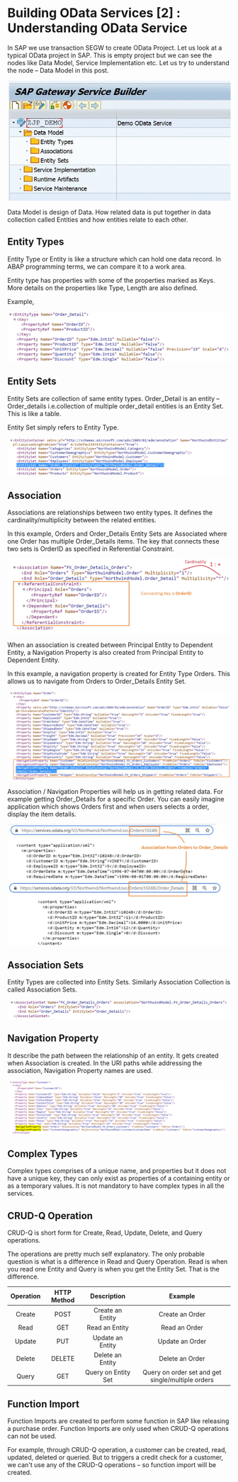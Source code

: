 # Building OData Services [2] : Understanding OData Service

In SAP we use transaction SEGW to create OData Project. Let us look at a typical OData project in SAP. This is empty project but we can see the nodes like Data Model, Service Implementation etc. Let us try to understand the node – Data Model in this post.

![alt text](/OData/Discovering%20ABAP/Images/image-7.png)

Data Model is design of Data. How related data is put together in data collection called Entities and how entities relate to each other.

## Entity Types

Entity Type or Entity is like a structure which can hold one data record. In ABAP programming terms, we can compare it to a work area.

Entity type has properties with some of the properties marked as Keys. More details on the properties like Type, Length are also defined.

Example,

![alt text](/OData/Discovering%20ABAP/Images/image-8.png)

## Entity Sets
Entity Sets are collection of same entity types. Order_Detail is an entity – Order_details i.e.collection of multiple order_detail entities is an Entity Set. This is like a table.

Entity Set simply refers to Entity Type.

![alt text](/OData/Discovering%20ABAP/Images/image-9.png)

## Association

Associations are relationships between two entity types. It defines the cardinality/multiplicity between the related entities.

In this example, Orders and Order_Details Entity Sets are Associated where one Order has multiple Order_Details items. The key that connects these two sets is OrderID as specified in Referential Constraint.

![alt text](/OData/Discovering%20ABAP/Images/image-10.png)

When an association is created between Principal Entity to Dependent Entity, a Navigation Property is also created from Principal Entity to Dependent Entity.

In this example, a navigation property is created for Entity Type Orders. This allows us to navigate from Orders to Order_Details Entity Set.

![alt text](/OData/Discovering%20ABAP/Images/image-11.png)

Association / Navigation Properties will help us in getting related data. For example getting Order_Details for a specific Order. You can easily imagine application which shows Orders first and when users selects a order, display the item details.

![alt text](/OData/Discovering%20ABAP/Images/image-12.png)

## Association Sets

Entity Types are collected into Entity Sets. Similarly Association Collection is called Association Sets.

![alt text](/OData/Discovering%20ABAP/Images/image-13.png)

## Navigation Property

It describe the path between the relationship of an entity. It gets created when Association is created. In the URI paths while addressing the association, Navigation Property names are used.

![alt text](/OData/Discovering%20ABAP/Images/image-14.png)

## Complex Types

Complex types comprises of a unique name, and properties but it does not have a unique key, they can only exist as properties of a containing entity or as a temporary values. It is not mandatory to have complex types in all the services.

## CRUD-Q Operation
CRUD-Q is short form for Create, Read, Update, Delete, and Query operations.

The operations are pretty much self explanatory. The only probable question is what is a difference in Read and Query Operation. Read is when you read one Entity and Query is when you get the Entity Set. That is the difference.


| Operation | HTTP Method |	Description | Example |
| :-------: | :---------: | :---------: | :-----: |
| Create | POST | Create an Entity | Create an Order |
| Read | GET | Read an Entity |	Read an Order|
| Update | PUT |	Update an Entity |	Update an Order |
| Delete | DELETE |	Delete an Entity |	Delete an Order |
| Query | GET | 	Query on Entity Set |	Query on order set and get single/multiple orders |

## Function Import

Function Imports are created to perform some function in SAP like releasing a purchase order. Function Imports are only used when CRUD-Q operations can not be used.

For example, through CRUD-Q operation, a customer can be created, read, updated, deleted or queried. But to triggers a credit check for a customer, we can't use any of the CRUD-Q operations – so function import will be created.